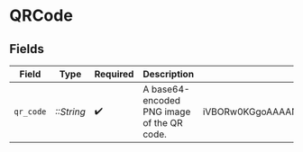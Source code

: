 # QRCode


## Fields

| Field                                                                           | Type                                                                            | Required                                                                        | Description                                                                     | Example                                                                         |
| ------------------------------------------------------------------------------- | ------------------------------------------------------------------------------- | ------------------------------------------------------------------------------- | ------------------------------------------------------------------------------- | ------------------------------------------------------------------------------- |
| `qr_code`                                                                       | *::String*                                                                      | :heavy_check_mark:                                                              | A base64-encoded PNG image of the QR code.                                      | iVBORw0KGgoAAAANSUhEUgAAAOEAAADhCAIAAADaA7F0AAAACXBIWXMAAAsTAAALEwEAmpwYAAAA... |